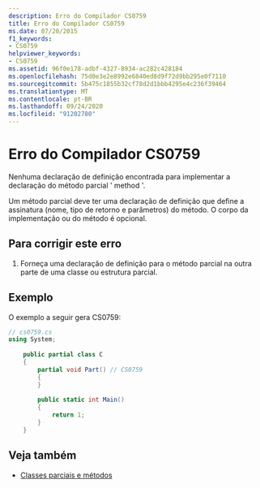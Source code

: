 ```yaml
---
description: Erro do Compilador CS0759
title: Erro do Compilador CS0759
ms.date: 07/20/2015
f1_keywords:
- CS0759
helpviewer_keywords:
- CS0759
ms.assetid: 96f0e178-adbf-4327-8934-ac282c428184
ms.openlocfilehash: 75d0e3e2e8992e6840ed8d9f72d9bb295e0f7110
ms.sourcegitcommit: 5b475c1855b32cf78d2d1bbb4295e4c236f39464
ms.translationtype: MT
ms.contentlocale: pt-BR
ms.lasthandoff: 09/24/2020
ms.locfileid: "91202780"
---
```

# <a name="compiler-error-cs0759"></a>Erro do Compilador CS0759

Nenhuma declaração de definição encontrada para implementar a declaração do método parcial ' method '.  
  
 Um método parcial deve ter uma declaração de definição que define a assinatura (nome, tipo de retorno e parâmetros) do método. O corpo da implementação ou do método é opcional.  
  
## <a name="to-correct-this-error"></a>Para corrigir este erro  
  
1. Forneça uma declaração de definição para o método parcial na outra parte de uma classe ou estrutura parcial.  
  
## <a name="example"></a>Exemplo  

 O exemplo a seguir gera CS0759:  
  
```csharp  
// cs0759.cs  
using System;  
  
    public partial class C  
    {  
        partial void Part() // CS0759  
        {  
        }  
  
        public static int Main()  
        {  
            return 1;  
        }  
    }  
```  
  
## <a name="see-also"></a>Veja também

- [Classes parciais e métodos](../programming-guide/classes-and-structs/partial-classes-and-methods.md)
